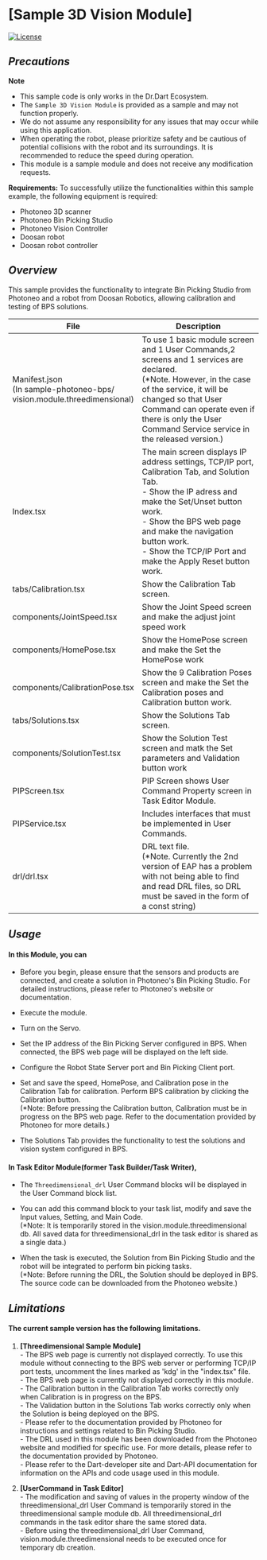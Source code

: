 # [Sample 3D Vision Module]
[![License](https://img.shields.io/badge/License-BSD%203--Clause-blue.svg)](https://opensource.org/licenses/BSD-3-Clause)


## *Precautions*
**Note**
- This sample code is only works in the Dr.Dart Ecosystem.
- The `Sample 3D Vision Module` is provided as a sample and may not function properly.
- We do not assume any responsibility for any issues that may occur while using this application.
- When operating the robot, please prioritize safety and be cautious of potential collisions with the robot and its surroundings. It is recommended to reduce the speed during operation.
- This module is a sample module and does not receive any modification requests.

**Requirements:**
To successfully utilize the functionalities within this sample example, the following equipment is required:
- Photoneo 3D scanner
- Photoneo Bin Picking Studio
- Photoneo Vision Controller
- Doosan robot
- Doosan robot controller

## *Overview*
This sample provides the functionality to integrate Bin Picking Studio from Photoneo and a robot from Doosan Robotics, allowing calibration and testing of BPS solutions.

|File|Description|
|---|---|
|Manifest.json<br>(In sample-photoneo-bps/<br>vision.module.threedimensional)|To use 1 basic module screen and 1 User Commands,2 screens and 1 services are declared.<br> (*Note. However, in the case of the service, it will be changed so that User Command can operate even if there is only the User Command Service service in the released version.)<br>|
|Index.tsx |The main screen displays IP address settings, TCP/IP port, Calibration Tab, and Solution Tab.<br>- Show the IP adress and make the Set/Unset button work.<br>- Show the BPS web page and make the navigation button work.<br>- Show the TCP/IP Port and make the Apply Reset button work.<br>
|tabs/Calibration.tsx |Show the Calibration Tab screen.
|components/JointSpeed.tsx |Show the Joint Speed screen and make the adjust joint speed work
|components/HomePose.tsx |Show the HomePose screen and make the Set the HomePose work
|components/CalibrationPose.tsx |Show the 9 Calibration Poses screen and make the Set the Calibration poses and Calibration button work.
|tabs/Solutions.tsx |Show the Solutions Tab screen.
|components/SolutionTest.tsx |Show the Solution Test screen and matk the Set parameters and Validation button work
|PIPScreen.tsx |PIP Screen shows User Command Property screen in Task Editor Module.|
|PIPService.tsx |Includes interfaces that must be implemented in User Commands.|
|drl/drl.tsx|DRL text file.<br>(*Note. Currently the 2nd version of EAP has a problem with not being able to find and read DRL files, so DRL must be saved in the form of a const string)|



## *Usage*
#### In this Module, you can
* Before you begin, please ensure that the sensors and products are connected, and create a solution in Photoneo's Bin Picking Studio. For detailed instructions, please refer to Photoneo's website or documentation.

* Execute the module.

* Turn on the Servo.

* Set the IP address of the Bin Picking Server configured in BPS. When connected, the BPS web page will be displayed on the left side.

* Configure the Robot State Server port and Bin Picking Client port.

* Set and save the speed, HomePose, and Calibration pose in the Calibration Tab for calibration. Perform BPS calibration by clicking the Calibration button. <br>(*Note: Before pressing the Calibration button, Calibration must be in progress on the BPS web page. Refer to the documentation provided by Photoneo for more details.)

* The Solutions Tab provides the functionality to test the solutions and vision system configured in BPS.

#### In Task Editor Module(former Task Builder/Task Writer),
* The `Threedimensional_drl` User Command blocks will be displayed in the User Command block list.

* You can add this command block to your task list, modify and save the Input values, Setting, and Main Code. <br>(*Note: It is temporarily stored in the vision.module.threedimensional db. All saved data for threedimensional_drl in the task editor is shared as a single data.)

* When the task is executed, the Solution from Bin Picking Studio and the robot will be integrated to perform bin picking tasks. <br>(*Note: Before running the DRL, the Solution should be deployed in BPS. The source code can be downloaded from the Photoneo website.)


## *Limitations*
#### The current sample version has the following limitations.

1. **[Threedimensional Sample Module]** 
<br>- The BPS web page is currently not displayed correctly. To use this module without connecting to the BPS web server or performing TCP/IP port tests, uncomment the lines marked as 'kdg' in the "index.tsx" file.
<br>- The BPS web page is currently not displayed correctly in this module.
<br>- The Calibration button in the Calibration Tab works correctly only when Calibration is in progress on the BPS.
<br>- The Validation button in the Solutions Tab works correctly only when the Solution is being deployed on the BPS.
<br>- Please refer to the documentation provided by Photoneo for instructions and settings related to Bin Picking Studio.
<br>- The DRL used in this module has been downloaded from the Photoneo website and modified for specific use. For more details, please refer to the documentation provided by Photoneo.
<br>- Please refer to the Dart-developer site and Dart-API documentation for information on the APIs and code usage used in this module.

2. **[UserCommand in Task Editor]** 
<br>- The modification and saving of values in the property window of the threedimensional_drl User Command is temporarily stored in the threedimensional sample module db. All threedimensional_drl commands in the task editor share the same stored data.
<br>- Before using the threedimensional_drl User Command, vision.module.threedimensional needs to be executed once for temporary db creation.
